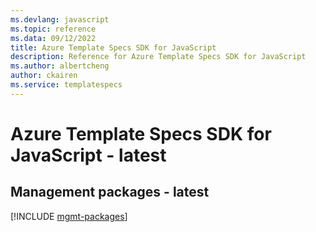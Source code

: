 ```yaml
---
ms.devlang: javascript
ms.topic: reference
ms.data: 09/12/2022
title: Azure Template Specs SDK for JavaScript
description: Reference for Azure Template Specs SDK for JavaScript
ms.author: albertcheng
author: ckairen
ms.service: templatespecs
---
```

# Azure Template Specs SDK for JavaScript - latest

## Management packages - latest
[!INCLUDE [mgmt-packages](template-specs-mgmt-index.md)]